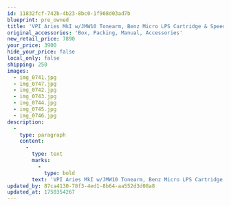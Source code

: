```yaml
---
id: 11832fcf-742b-4b23-8bc0-1f908d03ad7b
blueprint: pre_owned
title: 'VPI Aries MkI w/JMW10 Tonearm, Benz Micro LPS Cartridge & Speed Controller'
original_accessories: 'Box, Packing, Manual, Accessories'
new_retail_price: 7890
your_price: 3900
hide_your_price: false
local_only: false
shipping: 250
images:
  - img_0741.jpg
  - img_0747.jpg
  - img_0742.jpg
  - img_0743.jpg
  - img_0744.jpg
  - img_0745.jpg
  - img_0746.jpg
description:
  -
    type: paragraph
    content:
      -
        type: text
        marks:
          -
            type: bold
        text: 'VPI Aries MkI w/JMW10 Tonearm, Benz Micro LPS Cartridge & Speed Controller. Table is in excellent physical and functional condition with all original boxes, packing and accessories. Table, arm, cartridge and speed controller sold as new for $7,890.00. Cartridge was recently re=tipped and has only 145 hours of usage since. '
updated_by: 87ca4130-78f3-4ed1-8b64-aa552d3d08a8
updated_at: 1750354267
---
```

